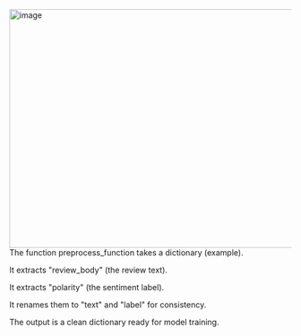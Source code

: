 <img width="780" height="426" alt="image" src="https://github.com/user-attachments/assets/779e66c5-8d3f-4ad6-a15b-c65aba965476" />
The function preprocess_function takes a dictionary (example).

It extracts "review_body" (the review text).


It extracts "polarity" (the sentiment label).


It renames them to "text" and "label" for consistency.


The output is a clean dictionary ready for model training.
